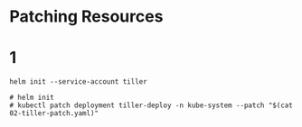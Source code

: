 # Patching Resources

# 1

```shell
helm init --service-account tiller

# helm init
# kubectl patch deployment tiller-deploy -n kube-system --patch "$(cat 02-tiller-patch.yaml)"
```